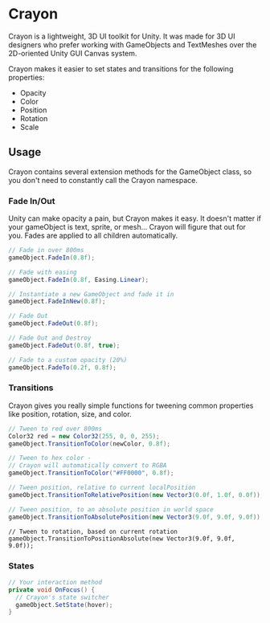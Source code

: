 # Crayon

Crayon is a lightweight, 3D UI toolkit for Unity. It was made for 3D UI designers who prefer working with GameObjects and TextMeshes over the 2D-oriented Unity GUI Canvas system.

Crayon makes it easier to set states and transitions for the following properties:
+ Opacity
+ Color
+ Position
+ Rotation
+ Scale

## Usage

Crayon contains several extension methods for the GameObject class, so you don't need to constantly call the Crayon namespace.

### Fade In/Out
Unity can make opacity a pain, but Crayon makes it easy. It doesn't matter if your gameObject is text, sprite, or mesh...
Crayon will figure that out for you. Fades are applied to all children automatically.
```c#
// Fade in over 800ms
gameObject.FadeIn(0.8f);
```
```c#
// Fade with easing
gameObject.FadeIn(0.8f, Easing.Linear);
```
```c#
// Instantiate a new GameObject and fade it in
gameObject.FadeInNew(0.8f);
```
```c#
// Fade Out
gameObject.FadeOut(0.8f);
```
```c#
// Fade Out and Destroy
gameObject.FadeOut(0.8f, true);
```
```c#
// Fade to a custom opacity (20%)
gameObject.FadeTo(0.2f, 0.8f);
```

### Transitions
Crayon gives you really simple functions for tweening common properties like position, rotation, size, and color.
```c#
// Tween to red over 800ms
Color32 red = new Color32(255, 0, 0, 255);
gameObject.TransitionToColor(newColor, 0.8f);
```
```c#
// Tween to hex color -
// Crayon will automatically convert to RGBA
gameObject.TransitionToColor("#FF0000", 0.8f);
```
```c#
// Tween position, relative to current localPosition
gameObject.TransitionToRelativePosition(new Vector3(0.0f, 1.0f, 0.0f));
```
```c#
// Tween position, to an absolute position in world space
gameObject.TransitionToAbsolutePosition(new Vector3(9.0f, 9.0f, 9.0f));
```
```unity
// Tween to rotation, based on current rotation
gameObject.TransitionToPositionAbsolute(new Vector3(9.0f, 9.0f, 9.0f));
```

### States
```c#
// Your interaction method
private void OnFocus() {
  // Crayon's state switcher
  gameObject.SetState(hover);
}
```
